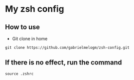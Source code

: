 # My zsh config

## How to use
- Git clone in home
```
git clone https://github.com/gabrielmelogm/zsh-config.git
```

## If there is no effect, run the command
```
source .zshrc
```

